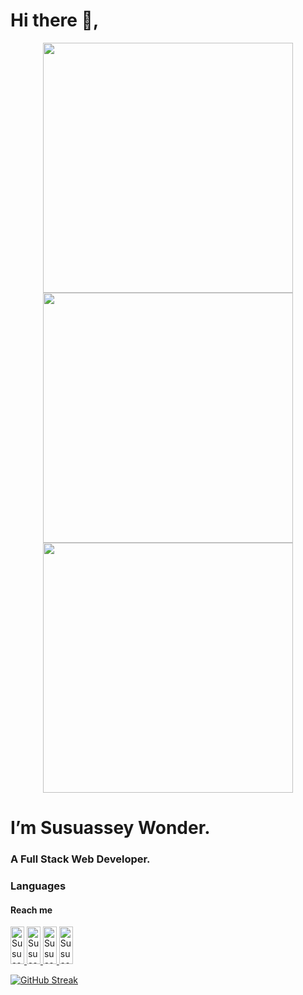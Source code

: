 # Hi there 👋,
<!-- ![my_image](https://user-images.githubusercontent.com/31560385/125445360-3e8114f6-5193-47ec-a7a6-652fe34cbd11.jpg) -->
<div align="center">
<img src="https://user-images.githubusercontent.com/31560385/125445360-3e8114f6-5193-47ec-a7a6-652fe34cbd11.jpg" height="400px" /><img src="https://user-images.githubusercontent.com/31560385/125445360-3e8114f6-5193-47ec-a7a6-652fe34cbd11.jpg" height="400px" /><img src="https://user-images.githubusercontent.com/31560385/125445360-3e8114f6-5193-47ec-a7a6-652fe34cbd11.jpg" height="400px" />
</div>

#  I’m Susuassey Wonder.
### A Full Stack Web Developer.


### Languages

#### Reach me
<div>
  <a href="https://twitter.com/Mastermind_Prog?s=09">
  <img height="60" alt="Susuassey Wonder's Twitter" width="22px" src="https://cdn.jsdelivr.net/npm/simple-icons@v3/icons/twitter.svg" />
</a>
<a href="https://linkedin.com/in/susuassey-wonder-096a17178">
  <img height="60" alt="Susuassey Wonder - Linkdein" width="22px" src="https://cdn.jsdelivr.net/npm/simple-icons@v3/icons/linkedin.svg" />
</a>
<a href="https://m.facebook.com/wonder.susuassey?fref=nf">
  <img height="60" alt="Susuassey Wonder Instagram" width="22px" src="https://cdn.jsdelivr.net/npm/simple-icons@v3/icons/facebook.svg" />
  </a>
<a href="https://www.instagram.com/susuassey_wonder/">
  <img height="60" alt="Susuassey Wonder Instagram" width="22px" src="https://cdn.jsdelivr.net/npm/simple-icons@v3/icons/instagram.svg" />
</a>
<br>
</div>

[![GitHub Streak](https://github-readme-streak-stats.herokuapp.com/?user=Marvrog&theme=neon-palenight)](https://git.io/streak-stats)
<!--
**Marvrog/Marvrog** is a ✨ _special_ ✨ repository because its `README.md` (this file) appears on your GitHub profile.

Here are some ideas to get you started:

- 🔭 I’m currently working on ...
- 🌱 I’m currently learning ...
- 👯 I’m looking to collaborate on ...
- 🤔 I’m looking for help with ...
- 💬 Ask me about ...
- 📫 How to reach me: ...
- 😄 Pronouns: ...
- ⚡ Fun fact: ...
-->
